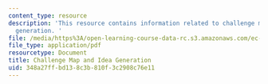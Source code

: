 ```yaml
---
content_type: resource
description: 'This resource contains information related to challenge map and idea
  generation. '
file: /media/https%3A/open-learning-course-data-rc.s3.amazonaws.com/ec-722-special-topics-at-edgerton-center-developing-world-prosthetics-spring-2010/348a27ffbd138c3b810f3c2908c76e11_MITEC_722S10_challengemap.pdf
file_type: application/pdf
resourcetype: Document
title: Challenge Map and Idea Generation
uid: 348a27ff-bd13-8c3b-810f-3c2908c76e11
---
```

